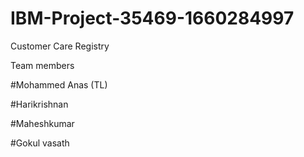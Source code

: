 # IBM-Project-35469-1660284997
Customer Care Registry



Team members 

#Mohammed Anas (TL)

#Harikrishnan

#Maheshkumar

#Gokul vasath
